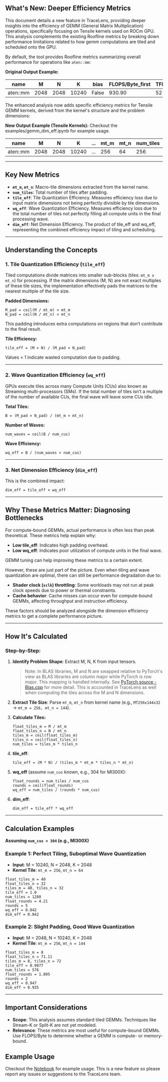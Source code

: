 <!--
Copyright (c) 2024 - 2025 Advanced Micro Devices, Inc. All rights reserved.

See LICENSE for license information.
-->

## What's New: Deeper Efficiency Metrics
This document details a new feature in TraceLens, providing deeper insights into the efficiency of GEMM (General Matrix Multiplication) operations, specifically focusing on Tensile kernels used on ROCm GPU. This analysis complements the existing Roofline metrics by breaking down performance limitations related to how gemm computations are tiled and scheduled onto the GPU.

By default, the tool provides Roofline metrics summarizing overall performance for operations like `aten::mm`:

**Original Output Example:**

| name     | M | N | K | bias | FLOPS/Byte_first | TFLOPS/s_mean |
|----------|----------|----------|----------|-------------|------------------|----------------|
| aten::mm | 2048    | 2048    | 10240     | False       | 930.90          | 521.57         |


The enhanced analysis now adds specific efficiency metrics for Tensile GEMM kernels, derived from the kernel's structure and the problem dimensions:

**New Output Example (Tensile Kernels):**
Checkout the examples/gemm_dim_eff.ipynb for example usage. 

| name       | M     | N    | K    | ... | mt_m | mt_n | num_tiles | tile_eff | wq_eff | dim_eff | ... | TFLOPS/s_mean |
|------------|-------|------|------|-----|------|-----|---|----------|--------|----------|--------|--------|
| aten::mm   | 2048 | 2048 | 10240 | ... | 256  | 64   | 256       | 1.00    | 0.84  | 0.84    | ...         | 521.57 |



---

## Key New Metrics

- **`mt_m`, `mt_n`**: Macro-tile dimensions extracted from the kernel name.
- **`num_tiles`**: Total number of tiles after padding.
- **`tile_eff`**: Tile Quantization Efficiency. Measures efficiency loss due to input matrix dimensions not being perfectly divisible by tile dimensions.
- **`wq_eff`**: Wave Quantization Efficiency. Measures efficiency loss due to the total number of tiles not perfectly filling all compute units in the final processing wave.
- **`dim_eff`**: Net Dimension Efficiency. The product of tile_eff and wq_eff, representing the combined efficiency impact of tiling and scheduling.

---

## Understanding the Concepts

### 1. Tile Quantization Efficiency (`tile_eff`)

Tiled computations divide matrices into smaller sub-blocks (tiles: `mt_m x mt_n`) for processing. If the matrix dimensions (M, N) are not exact multiples of these tile sizes, the implementation effectively pads the matrices to the nearest multiple of the tile size.

**Padded Dimensions:**

    M_pad = ceil(M / mt_m) × mt_m
    N_pad = ceil(N / mt_n) × mt_n

This padding introduces extra computations on regions that don’t contribute to the final result.

**Tile Efficiency:**

    tile_eff = (M × N) / (M_pad × N_pad)

Values < 1 indicate wasted computation due to padding.

---

### 2. Wave Quantization Efficiency (`wq_eff`)

GPUs execute tiles across many Compute Units (CUs) also known as Streaming multi-processors (SMs). If the total number of tiles isn’t a multiple of the number of available CUs, the final wave will leave some CUs idle.

**Total Tiles:**

    B = (M_pad × N_pad) / (mt_m × mt_n)

**Number of Waves:**

    num_waves = ceil(B / num_cus)

**Wave Efficiency:**

    wq_eff = B / (num_waves × num_cus)

---

### 3. Net Dimension Efficiency (`dim_eff`)

This is the combined impact:

    dim_eff = tile_eff × wq_eff
---

## Why These Metrics Matter: Diagnosing Bottlenecks

For compute-bound GEMMs, actual performance is often less than peak theoretical. These metrics help explain why:

- **Low tile_eff**: Indicates high padding overhead.
- **Low wq_eff**: Indicates poor utilization of compute units in the final wave. 

GEMM tuning can help improving these metrics to a certain extent.

However, these are just part of the picture. Even when tiling and wave quantization are optimal, there can still be performance degradation due to:

- **Shader clock (`sclk`) throttling**: Some workloads may not run at peak clock speeds due to power or thermal constraints.
- **Cache behavior**: Cache misses can occur even for compute-bound GEMMs, affecting throughput and instruction efficiency.

These factors should be analyzed alongside the dimension efficiency metrics to get a complete performance picture.

---

## How It's Calculated

### Step-by-Step:

1. **Identify Problem Shape**: Extract M, N, K from input tensors.

   > Note: In  BLAS libraries, M and N are swapped relative to PyTorch's view as BLAS libraries are column major while PyTorch is row major. This mapping is handled internally. See [PyTorch source - Blas.cpp](https://github.com/pytorch/pytorch/blob/main/aten/src/ATen/native/cuda/Blas.cpp#L102-L129) for more detail. This is accounted in TraceLens as well when computing the tiles across the M and N dimensions.

2. **Extract Tile Size**: Parse `mt_m`, `mt_n` from kernel name (e.g., `MT256x144x32` → `mt_m = 256, mt_n = 144`).

3. **Calculate Tiles:**
   ```
   float_tiles_m = M / mt_m
   float_tiles_n = N / mt_n
   tiles_m = ceil(float_tiles_m)
   tiles_n = ceil(float_tiles_n)
   num_tiles = tiles_m * tiles_n
   ```

4. **tile_eff**:
   ```
   tile_eff = (M * N) / (tiles_m * mt_m * tiles_n * mt_n)
   ```

5. **wq_eff** (assume `num_cus` known, e.g., 304 for MI300X):
   ```
   float_rounds = num_tiles / num_cus
   rounds = ceil(float_rounds)
   wq_eff = num_tiles / (rounds * num_cus)
   ```

6. **dim_eff**:
   ```
   dim_eff = tile_eff * wq_eff
   ```

---

## Calculation Examples

**Assuming `num_cus = 304` (e.g., MI300X)**

### Example 1: Perfect Tiling, Suboptimal Wave Quantization
- **Input**: M = 10240, N = 2048, K = 2048
- **Kernel Tile**: `mt_m = 256`, `mt_n = 64`

```text
float_tiles_m = 40
float_tiles_n = 32
tiles_m = 40, tiles_n = 32
tile_eff = 1.0
num_tiles = 1280
float_rounds = 4.21
rounds = 5
wq_eff = 0.842
dim_eff = 0.842
```

### Example 2: Slight Padding, Good Wave Quantization
- **Input**: M = 2048, N = 10240, K = 2048
- **Kernel Tile**: `mt_m = 256`, `mt_n = 144`

```text
float_tiles_m = 8
float_tiles_n = 71.11
tiles_m = 8, tiles_n = 72
tile_eff ≈ 0.9877
num_tiles = 576
float_rounds = 1.895
rounds = 2
wq_eff ≈ 0.947
dim_eff ≈ 0.935
```

---

## Important Considerations

- **Scope**: This analysis assumes standard tiled GEMMs. Techniques like Stream-K or Split-K are not yet modeled.
- **Relevance**: These metrics are most useful for compute-bound GEMMs. Use FLOPS/Byte to determine whether a GEMM is compute- or memory-bound.


## Example Usage
Checkout the [Notebook](../examples/gemm_dim_eff.ipynb) for example usage. 
This is a new feature so please report any issues or suggestions to the TraceLens team.
